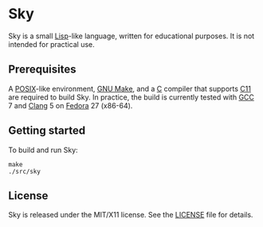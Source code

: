 # Sky

Sky is a small [Lisp][]-like language, written for educational purposes. It is
not intended for practical use.

[Lisp]: https://en.wikipedia.org/wiki/Lisp_(programming_language)

## Prerequisites

A [POSIX][]-like environment, [GNU Make][], and a [C][] compiler that supports
[C11][] are required to build Sky. In practice, the build is currently tested
with [GCC][] 7 and [Clang][] 5 on [Fedora][] 27 (x86-64).

[POSIX]:    https://en.wikipedia.org/wiki/POSIX
[GNU Make]: https://www.gnu.org/software/make/
[C]:        https://en.wikipedia.org/wiki/C_(programming_language)
[C11]:      https://en.wikipedia.org/wiki/C11_(C_standard_revision)
[GCC]:      https://gcc.gnu.org/
[Clang]:    https://clang.llvm.org/
[Fedora]:   https://getfedora.org/

## Getting started

To build and run Sky:

```
make
./src/sky
```

## License

Sky is released under the MIT/X11 license. See the [LICENSE](LICENSE) file for
details.
